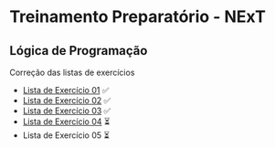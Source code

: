 # Treinamento Preparatório - NExT

## Lógica de Programação
Correção das listas de exercícios

- [Lista de Exercício 01](/Lista%2001/) ✅
- [Lista de Exercício 02](/Lista%2002/) ✅
- [Lista de Exercício 03](/Lista%2003/) ✅
- [Lista de Exercício 04](/Lista%2004/) ⏳
- Lista de Exercício 05 ⏳
